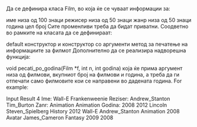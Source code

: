 Да се дефинира класа Film, во која ќе се чуваат информации за:

име низа од 100 знаци
режисер низа од 50 знаци
жанр низа од 50 знаци
година цел број
Сите променливи треба да бидат приватни. Соодветно во рамките на класата да се дефинираат:

default конструктор и конструктор со аргументи
метод за печатење на информациите за филмот
Дополнително да се реализира надворешна функција:

void pecati_po_godina(Film *f, int n, int godina) која ќе прима аргумент низа од филмови, вкупниот број на филмови и година, а треба да ги отпечати само филмовите кои се направени во дадената година.
For example:

Input			Result
4			Ime: Wall-E
Frankenweenie		Reziser: Andrew_Stanton			
Tim_Burton 		Zanr: Animation	
Animation		Godina: 2008
2012
Lincoln
Steven_Spielberg
History
2012
Wall-E
Andrew_Stanton
Animation
2008
Avatar
James_Cameron
Fantasy
2009
2008
